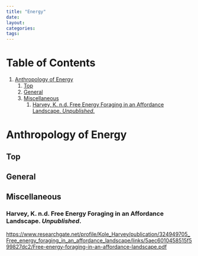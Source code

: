 ```yaml
---
title: "Energy"
date: 
layout: 
categories: 
tags: 
---
```


# Table of Contents

1.  [Anthropology of Energy](#org2fed78a)
    1.  [Top](#orga6d0aac)
    2.  [General](#orgdaeeee2)
    3.  [Miscellaneous](#orgbede472)
        1.  [Harvey, K. n.d. Free Energy Foraging in an Affordance Landscape. *Unpublished*.](#orgae270c3)


<a id="org2fed78a"></a>

# Anthropology of Energy


<a id="orga6d0aac"></a>

## Top


<a id="orgdaeeee2"></a>

## General


<a id="orgbede472"></a>

## Miscellaneous


<a id="orgae270c3"></a>

### Harvey, K. n.d. Free Energy Foraging in an Affordance Landscape. *Unpublished*.

<https://www.researchgate.net/profile/Kole_Harvey/publication/324949705_Free_energy_foraging_in_an_affordance_landscape/links/5aec6010458515f599827dc2/Free-energy-foraging-in-an-affordance-landscape.pdf>
